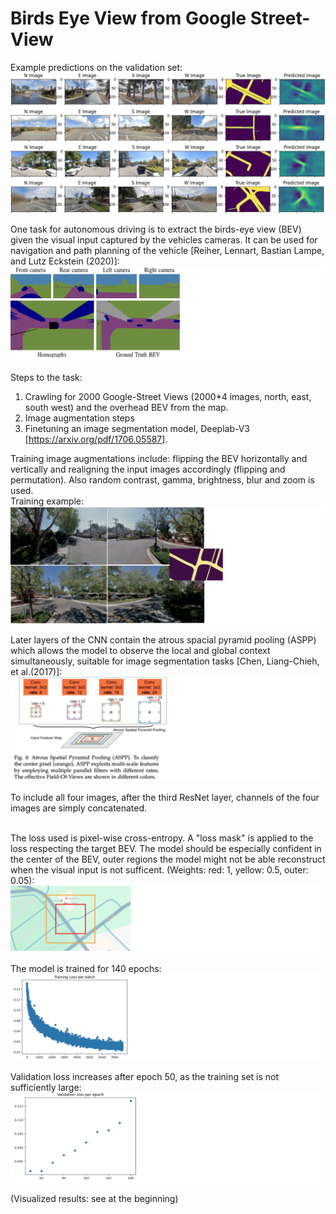 # Birds Eye View from Google Street-View
Example predictions on the validation set:
![Alt text](thumbnails/image-19.png)
![Alt text](thumbnails/image-20.png)
![Alt text](thumbnails/image-22.png)
![Alt text](thumbnails/image-23.png)

One task for autonomous driving is to extract the birds-eye view (BEV) given the visual input captured by the vehicles cameras. It can be used for navigation and path planning of the vehicle [Reiher, Lennart, Bastian Lampe, and Lutz Eckstein (2020)]:
![Alt text](thumbnails/image1.png)
<br><br>
Steps to the task:
1. Crawling for 2000 Google-Street Views (2000*4 images, north, east, south west) and the overhead BEV from the map. 
2. Image augmentation steps
3. Finetuning an image segmentation model, Deeplab-V3 [https://arxiv.org/pdf/1706.05587]. 

Training image augmentations include: flipping the BEV horizontally and vertically and realigning the input images accordingly (flipping and permutation). Also random contrast, gamma, brightness, blur and zoom is used. <br>
Training example:
![Training sample](thumbnails/image-13.png)


Later layers of the CNN contain the atrous spacial pyramid pooling (ASPP) which allows the model to observe the local and global context simultaneously, suitable for image segmentation tasks [Chen, Liang-Chieh, et al.(2017)]:
![atrous spacial pyramid pooling (ASPP)](thumbnails/image-14.png)

To include all four images, after the third ResNet layer, channels of the four images are simply concatenated.<br><br>

The loss used is pixel-wise cross-entropy. A "loss mask" is applied to the loss respecting the target BEV. The model should be especially confident in the center of the BEV, outer regions the model might not be able reconstruct when the visual input is not sufficent. (Weights: red: 1, yellow: 0.5, outer: 0.05):
![Loss Mask](thumbnails/image-15.png)

The model is trained for 140 epochs:
![Training loss per batch](thumbnails/image-16.png)

Validation loss increases after epoch 50, as the training set is not sufficiently large:
![Validation loss](thumbnails/image-17.png)


(Visualized results: see at the beginning)
